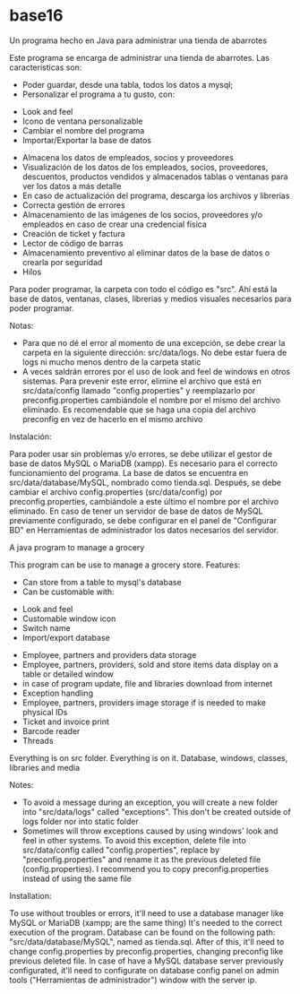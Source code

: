 # base16
Un programa hecho en Java para administrar una tienda de abarrotes

Este programa se encarga de administrar una tienda de abarrotes. Las características son:
- Poder guardar, desde una tabla, todos los datos a mysql;
- Personalizar el programa a tu gusto, con: 
* Look and feel
* Icono de ventana personalizable
* Cambiar el nombre del programa
* Importar/Exportar la base de datos
- Almacena los datos de empleados, socios y proveedores
- Visualización de los datos de los empleados, socios, proveedores, descuentos, productos vendidos y almacenados tablas o ventanas para ver los datos a más detalle
- En caso de actualización del programa, descarga los archivos y librerías
- Correcta gestión de errores
- Almacenamiento de las imágenes de los socios, proveedores y/o empleados en caso de crear una credencial física
- Creación de ticket y factura
- Lector de código de barras
- Almacenamiento preventivo al eliminar datos de la base de datos o crearla por seguridad
- Hilos

Para poder programar, la carpeta con todo el código es "src". Ahí está la base de datos, ventanas, clases, librerias y medios visuales necesarios para poder programar.

Notas:
- Para que no dé el error al momento de una excepción, se debe crear la carpeta en la siguiente dirección: src/data/logs. No debe estar fuera de logs ni mucho menos dentro de la carpeta static
- A veces saldrán errores por el uso de look and feel de windows en otros sistemas. Para prevenir este error, elimine el archivo que está en src/data/config llamado "config.properties" y reemplazarlo por preconfig.properties cambiándole el nombre por el mismo del archivo eliminado. Es recomendable que se haga una copia del archivo preconfig en vez de hacerlo en el mismo archivo

Instalación:

Para poder usar sin problemas y/o errores, se debe utilizar el gestor de base de datos MySQL o MariaDB (xampp). Es necesario para el correcto funcionamiento del programa. La base de datos se encuentra en src/data/database/MySQL, nombrado como tienda.sql. Después, se debe cambiar el archivo config.properties (src/data/config) por preconfig.properties, cambiándole a este último el nombre por el archivo eliminado. En caso de tener un servidor de base de datos de MySQL previamente configurado, se debe configurar en el panel de "Configurar BD" en Herramientas de administrador los datos necesarios del servidor.

A java program to manage a grocery

This program can be use to manage a grocery store. Features:
- Can store from a table to mysql's database
- Can be customable with:
* Look and feel
* Customable window icon
* Switch name
* Import/export database
- Employee, partners and providers data storage
- Employee, partners, providers, sold and store items data display on a table or detailed window
- in case of program update, file and libraries download from internet
- Exception handling
- Employee, partners, providers image storage if is needed to make physical IDs
- Ticket and invoice print
- Barcode reader
- Threads

Everything is on src folder. Everything is on it. Database, windows, classes, libraries and media

Notes:
- To avoid a message during an exception, you will create a new folder into "src/data/logs" called "exceptions". This don't be created outside of logs folder nor into static folder
- Sometimes will throw exceptions caused by using windows' look and feel in other systems. To avoid this exception, delete file into src/data/config called "config.properties", replace by "preconfig.properties" and rename it as the previous deleted file (config.properties). I recommend you to copy preconfig.properties instead of using the same file

Installation:

To use without troubles or errors, it'll need to use a database manager like MySQL or MariaDB (xampp; are the same thing) It's needed to the correct execution of the program. Database can be found on the following path: "src/data/database/MySQL", named as tienda.sql. After of this, it'll need to change config.properties by preconfig.properties, changing preconfig like previous deleted file. In case of have a MySQL database server previously configurated, it'll need to configurate on database config panel on admin tools ("Herramientas de administrador") window with the server ip.